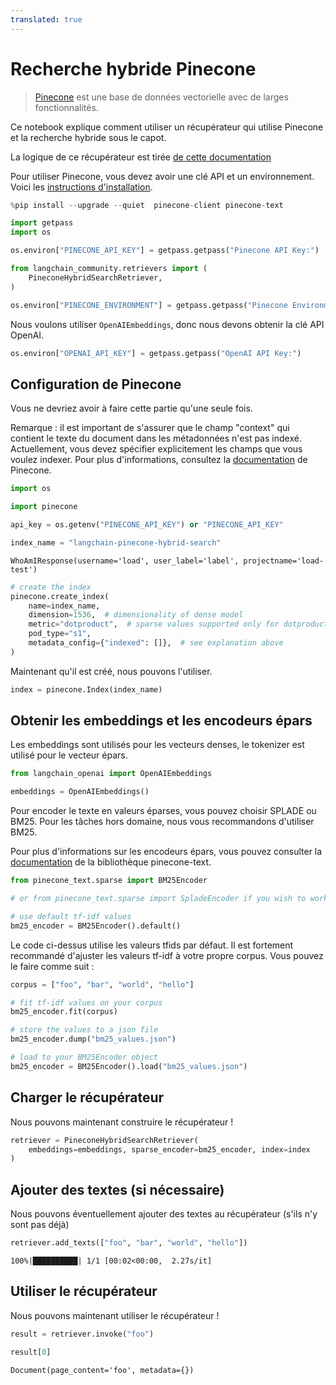 ```yaml
---
translated: true
---
```


# Recherche hybride Pinecone

>[Pinecone](https://docs.pinecone.io/docs/overview) est une base de données vectorielle avec de larges fonctionnalités.

Ce notebook explique comment utiliser un récupérateur qui utilise Pinecone et la recherche hybride sous le capot.

La logique de ce récupérateur est tirée [de cette documentation](https://docs.pinecone.io/docs/hybrid-search)

Pour utiliser Pinecone, vous devez avoir une clé API et un environnement.
Voici les [instructions d'installation](https://docs.pinecone.io/docs/quickstart).

```python
%pip install --upgrade --quiet  pinecone-client pinecone-text
```

```python
import getpass
import os

os.environ["PINECONE_API_KEY"] = getpass.getpass("Pinecone API Key:")
```

```python
from langchain_community.retrievers import (
    PineconeHybridSearchRetriever,
)
```

```python
os.environ["PINECONE_ENVIRONMENT"] = getpass.getpass("Pinecone Environment:")
```

Nous voulons utiliser `OpenAIEmbeddings`, donc nous devons obtenir la clé API OpenAI.

```python
os.environ["OPENAI_API_KEY"] = getpass.getpass("OpenAI API Key:")
```

## Configuration de Pinecone

Vous ne devriez avoir à faire cette partie qu'une seule fois.

Remarque : il est important de s'assurer que le champ "context" qui contient le texte du document dans les métadonnées n'est pas indexé. Actuellement, vous devez spécifier explicitement les champs que vous voulez indexer. Pour plus d'informations, consultez la [documentation](https://docs.pinecone.io/docs/manage-indexes#selective-metadata-indexing) de Pinecone.

```python
import os

import pinecone

api_key = os.getenv("PINECONE_API_KEY") or "PINECONE_API_KEY"

index_name = "langchain-pinecone-hybrid-search"
```

```output
WhoAmIResponse(username='load', user_label='label', projectname='load-test')
```

```python
# create the index
pinecone.create_index(
    name=index_name,
    dimension=1536,  # dimensionality of dense model
    metric="dotproduct",  # sparse values supported only for dotproduct
    pod_type="s1",
    metadata_config={"indexed": []},  # see explanation above
)
```

Maintenant qu'il est créé, nous pouvons l'utiliser.

```python
index = pinecone.Index(index_name)
```

## Obtenir les embeddings et les encodeurs épars

Les embeddings sont utilisés pour les vecteurs denses, le tokenizer est utilisé pour le vecteur épars.

```python
from langchain_openai import OpenAIEmbeddings

embeddings = OpenAIEmbeddings()
```

Pour encoder le texte en valeurs éparses, vous pouvez choisir SPLADE ou BM25. Pour les tâches hors domaine, nous vous recommandons d'utiliser BM25.

Pour plus d'informations sur les encodeurs épars, vous pouvez consulter la [documentation](https://pinecone-io.github.io/pinecone-text/pinecone_text.html) de la bibliothèque pinecone-text.

```python
from pinecone_text.sparse import BM25Encoder

# or from pinecone_text.sparse import SpladeEncoder if you wish to work with SPLADE

# use default tf-idf values
bm25_encoder = BM25Encoder().default()
```

Le code ci-dessus utilise les valeurs tfids par défaut. Il est fortement recommandé d'ajuster les valeurs tf-idf à votre propre corpus. Vous pouvez le faire comme suit :

```python
corpus = ["foo", "bar", "world", "hello"]

# fit tf-idf values on your corpus
bm25_encoder.fit(corpus)

# store the values to a json file
bm25_encoder.dump("bm25_values.json")

# load to your BM25Encoder object
bm25_encoder = BM25Encoder().load("bm25_values.json")
```

## Charger le récupérateur

Nous pouvons maintenant construire le récupérateur !

```python
retriever = PineconeHybridSearchRetriever(
    embeddings=embeddings, sparse_encoder=bm25_encoder, index=index
)
```

## Ajouter des textes (si nécessaire)

Nous pouvons éventuellement ajouter des textes au récupérateur (s'ils n'y sont pas déjà)

```python
retriever.add_texts(["foo", "bar", "world", "hello"])
```

```output
100%|██████████| 1/1 [00:02<00:00,  2.27s/it]
```

## Utiliser le récupérateur

Nous pouvons maintenant utiliser le récupérateur !

```python
result = retriever.invoke("foo")
```

```python
result[0]
```

```output
Document(page_content='foo', metadata={})
```
